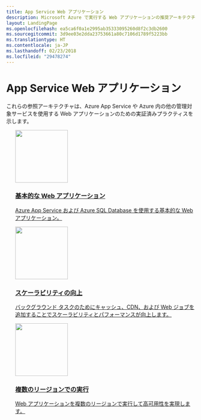 ```yaml
---
title: App Service Web アプリケーション
description: Microsoft Azure で実行する Web アプリケーションの推奨アーキテクチャ。
layout: LandingPage
ms.openlocfilehash: ea5ca6f0a1e2995ab35333095260d8f2c3db2600
ms.sourcegitcommit: 3d9ee03e2dda23753661a80c7106d1789f5223bb
ms.translationtype: HT
ms.contentlocale: ja-JP
ms.lasthandoff: 02/23/2018
ms.locfileid: "29478274"
---
```

<!-- This file is generated! -->
<!-- See the templates in ./build/reference-architectures  -->
<!-- See data in index.json -->

# <a name="app-service-web-application"></a>App Service Web アプリケーション

これらの参照アーキテクチャは、Azure App Service や Azure 内の他の管理対象サービスを使用する Web アプリケーションのための実証済みプラクティスを示します。

<section class="series">
    <ul class="panelContent">
    <!-- Basic web application -->
<li style="display: flex; flex-direction: column;">
    <a href="./basic-web-app.md" style="display: flex; flex-direction: column; flex: 1 0 auto;">
        <div class="cardSize" style="flex: 1 0 auto; display: flex;">
            <div class="cardPadding" style="display: flex;">
                <div class="card">
                    <div class="cardImageOuter">
                        <div class="cardImage">
                            <img src="./images/basic-web-app.svg" height="140px" />
                        </div>
                    </div>
                    <div class="cardText">
                        <h3>基本的な Web アプリケーション</h3>
                        <p>Azure App Service および Azure SQL Database を使用する基本的な Web アプリケーション。</p>
                    </div>
                </div>
            </div>
        </div>
    </a>
</li>
    <!-- Improved scalability -->
<li style="display: flex; flex-direction: column;">
    <a href="./scalable-web-app.md" style="display: flex; flex-direction: column; flex: 1 0 auto;">
        <div class="cardSize" style="flex: 1 0 auto; display: flex;">
            <div class="cardPadding" style="display: flex;">
                <div class="card">
                    <div class="cardImageOuter">
                        <div class="cardImage">
                            <img src="./images/scalable-web-app.svg" height="140px" />
                        </div>
                    </div>
                    <div class="cardText">
                        <h3>スケーラビリティの向上</h3>
                        <p>バックグラウンド タスクのためにキャッシュ、CDN、および Web ジョブを追加することでスケーラビリティとパフォーマンスが向上します。</p>
                    </div>
                </div>
            </div>
        </div>
    </a>
</li>
    <!-- Run in multiple regions -->
<li style="display: flex; flex-direction: column;">
    <a href="./multi-region.md" style="display: flex; flex-direction: column; flex: 1 0 auto;">
        <div class="cardSize" style="flex: 1 0 auto; display: flex;">
            <div class="cardPadding" style="display: flex;">
                <div class="card">
                    <div class="cardImageOuter">
                        <div class="cardImage">
                            <img src="./images/multi-region-web-app.svg" height="140px" />
                        </div>
                    </div>
                    <div class="cardText">
                        <h3>複数のリージョンでの実行</h3>
                        <p>Web アプリケーションを複数のリージョンで実行して高可用性を実現します。</p>
                    </div>
                </div>
            </div>
        </div>
    </a>
</li>
    </ul>
</section>

<ul class="panelContent cardsI">
</ul>